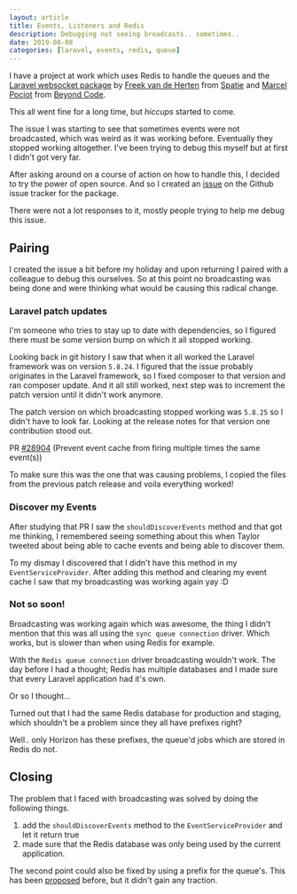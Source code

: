 ```yaml
---
layout: article
title: Events, Listeners and Redis 
description: Debugging not seeing broadcasts.. sometimes..
date: 2019-08-08
categories: [laravel, events, redis, queue]
---
```


I have a project at work which uses Redis to handle the queues and the 
[Laravel websocket package](https://github.com/beyondcode/laravel-websockets) by 
[Freek van de Herten](https://freek.dev) from [Spatie](https://spatie.be) and 
[Marcel Pociot](https://marcelpociot.de/) from [Beyond Code](https://beyondco.de/).

This all went fine for a long time, but _hiccups_ started to come.

The issue I was starting to see that sometimes events were not broadcasted, which was weird as it was working
before. Eventually they stopped working altogether.
I've been trying to debug this myself but at first I didn't got very far.

After asking around on a course of action on how to handle this, I decided to try the power of open
source. And so I created an [issue](https://github.com/beyondcode/laravel-websockets/issues/219) on
the Github issue tracker for the package.

There were not a lot responses to it, mostly people trying to help me debug this issue.

## Pairing

I created the issue a bit before my holiday and upon returning I paired with a colleague to debug
this ourselves.
So at this point no broadcasting was being done and were thinking what would be causing this radical
change.

### Laravel patch updates

I'm someone who tries to stay up to date with dependencies, so I figured there must be some version
bump on which it all stopped working.

Looking back in git history I saw that when it all worked the Laravel framework was on version `5.8.24`.
I figured that the issue probably originates in the Laravel framework, so I fixed composer to that
version and ran composer update. And it all still worked, next step was to increment the patch
version until it didn't work anymore.

The patch version on which broadcasting stopped working was `5.8.25` so I didn't have to look far.
Looking at the release notes for that version one contribution stood out. 

PR [#28904](https://github.com/laravel/framework/pull/28904) (Prevent event cache from firing multiple
times the same event(s))

To make sure this was the one that was causing problems, I copied the files from the previous patch
release and voila everything worked!

### Discover my Events

After studying that PR I saw the `shouldDiscoverEvents` method and that got me thinking, I
remembered seeing something about this when Taylor tweeted about being able to cache events and 
being able to discover them.

To my dismay I discovered that I didn't have this method in my `EventServiceProvider`. After adding
this method and clearing my event cache I saw that my broadcasting was working again yay :D

### Not so soon!

Broadcasting was working again which was awesome, the thing I didn't mention that this was all using
the `sync queue connection` driver. Which works, but is slower than when using Redis for example.

With the `Redis queue connection` driver broadcasting wouldn't work. The day before I had a thought;
Redis has multiple databases and I made sure that every Laravel application had it's own.

Or so I thought...

Turned out that I had the same Redis database for production and staging, which shouldn't be a
problem since they all have prefixes right?

Well.. only Horizon has these prefixes, the queue'd jobs which are stored in Redis do not.

## Closing

The problem that I faced with broadcasting was solved by doing the following things.

1. add the `shouldDiscoverEvents` method to the `EventServiceProvider` and let it return true
2. made sure that the Redis database was only being used by the current application.

The second point could also be fixed by using a prefix for the queue's. This has been
[proposed](https://github.com/laravel/ideas/issues/848) before, but it didn't gain any traction.

